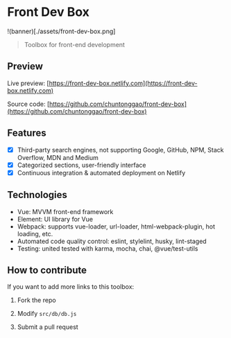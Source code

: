 # Front Dev Box

!(banner)[./assets/front-dev-box.png]

> Toolbox for front-end development

## Preview

Live preview: [https://front-dev-box.netlify.com](https://front-dev-box.netlify.com)

Source code: [https://github.com/chuntonggao/front-dev-box](https://github.com/chuntonggao/front-dev-box)

## Features

- [x] Third-party search engines, not supporting Google, GitHub, NPM, Stack Overflow, MDN and Medium
- [x] Categorized sections, user-friendly interface
- [x] Continuous integration & automated deployment on Netlify

## Technologies

- Vue: MVVM front-end framework
- Element: UI library for Vue
- Webpack: supports vue-loader, url-loader, html-webpack-plugin, hot loading, etc.
- Automated code quality control: eslint, stylelint, husky, lint-staged
- Testing: united tested with karma, mocha, chai, @vue/test-utils

## How to contribute

If you want to add more links to this toolbox:

1. Fork the repo

2. Modify `src/db/db.js`

3. Submit a pull request
